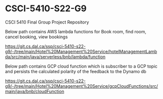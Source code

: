 # CSCI-5410-S22-G9

CSCI 5410 Final Group Project Repository

Below path contains AWS lambda functions for Book room, find room, cancel booking, view bookings

https://git.cs.dal.ca/ssp/csci-5410-s22-g9/-/tree/main/Hotel%20Management%20Service/hotelManagementLambda/src/main/java/serverless/bnb/lambda/function

Below path contains GCP cloud function which is subscriber to a GCP topic and persists the calculated polarity of the feedback to the Dynamo db


https://git.cs.dal.ca/ssp/csci-5410-s22-g9/-/tree/main/Hotel%20Management%20Service/gcpCloudFunctions/src/main/java/bnb/cloudFunction